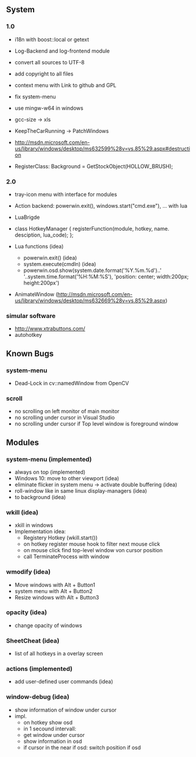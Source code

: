 ## System

### 1.0

* i18n with boost::local or getext
* Log-Backend and log-frontend module
* convert all sources to UTF-8
* add copyright to all files
* context menu with Link to github and GPL
* fix system-menu
* use mingw-w64 in windows
* gcc-size -> xls
 
* KeepTheCarRunning -> PatchWindows
* http://msdn.microsoft.com/en-us/library/windows/desktop/ms632599%28v=vs.85%29.aspx#destruction
* RegisterClass: Background = GetStockObject(HOLLOW_BRUSH);

### 2.0

* tray-icon menu with interface for modules
* Action backend: powerwin.exit(), windows.start("cmd.exe"), ... with lua
* LuaBrigde
* class HotkeyManager { registerFunction(module, hotkey, name. desciption, lua_code); };
* Lua functions (idea)
  * powerwin.exit() (idea)
  * system.execute(cmdln) (idea)
  * powerwin.osd.show(system.date.format('%Y.%m.%d')..' '..system.time.format('%H:%M:%S'), 'position: center; width:200px; height:200px')
  
* AnimateWindow (http://msdn.microsoft.com/en-us/library/windows/desktop/ms632669%28v=vs.85%29.aspx)

### simular software
* http://www.xtrabuttons.com/
* autohotkey
  
## Known Bugs

### system-menu

* Dead-Lock in cv::namedWindow from OpenCV

### scroll

* no scrolling on left monitor of main monitor
* no scrolling under cursor in Visual Studio
* no scrolling under cursor if Top level window is foreground window
 
## Modules

### system-menu (implemented)

* always on top (implemented)
* Windows 10: move to other viewport (idea)
* eliminate flicker in system menu -> activate double buffering (idea)
* roll-window like in same linux display-managers (idea)
* to background (idea)

### wkill (idea)

* xkill in windows
* Implementation idea:
  * Registery Hotkey (wkill.start())
  * on hotkey register mouse hook to filter next mouse click
  * on mouse click find top-level window von cursor position
  * call TerminateProcess with window
  
### wmodify (idea)

* Move windows with Alt + Button1
* system menu with Alt + Button2
* Resize windows with Alt + Button3
  
### opacity (idea)

* change opacity of windows

### SheetCheat (idea)

* list of all hotkeys in a overlay screen

### actions (implemented)

* add user-defined user commands (idea)

### window-debug (idea)

* show information of window under cursor
* impl.
  * on hotkey show osd
  * in 1 secound intervall:
  * get window under cursor
  * show information in osd
  * if cursor in the near if osd: switch position if osd

